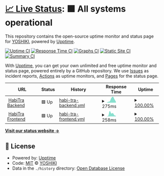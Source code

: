# [📈 Live Status](https://status.habitra.io): <!--live status--> **🟩 All systems operational**

This repository contains the open-source uptime monitor and status page for [YOSHIKI](https://status.habitra.io), powered by [Upptime](https://github.com/upptime/upptime).

[![Uptime CI](https://github.com/ytkg/habitra-status/workflows/Uptime%20CI/badge.svg)](https://github.com/ytkg/habitra-status/actions?query=workflow%3A%22Uptime+CI%22)
[![Response Time CI](https://github.com/ytkg/habitra-status/workflows/Response%20Time%20CI/badge.svg)](https://github.com/ytkg/habitra-status/actions?query=workflow%3A%22Response+Time+CI%22)
[![Graphs CI](https://github.com/ytkg/habitra-status/workflows/Graphs%20CI/badge.svg)](https://github.com/ytkg/habitra-status/actions?query=workflow%3A%22Graphs+CI%22)
[![Static Site CI](https://github.com/ytkg/habitra-status/workflows/Static%20Site%20CI/badge.svg)](https://github.com/ytkg/habitra-status/actions?query=workflow%3A%22Static+Site+CI%22)
[![Summary CI](https://github.com/ytkg/habitra-status/workflows/Summary%20CI/badge.svg)](https://github.com/ytkg/habitra-status/actions?query=workflow%3A%22Summary+CI%22)

With [Upptime](https://upptime.js.org), you can get your own unlimited and free uptime monitor and status page, powered entirely by a GitHub repository. We use [Issues](https://github.com/ytkg/habitra-status/issues) as incident reports, [Actions](https://github.com/ytkg/habitra-status/actions) as uptime monitors, and [Pages](https://status.habitra.io) for the status page.

<!--start: status pages-->
<!-- This summary is generated by Upptime (https://github.com/upptime/upptime) -->
<!-- Do not edit this manually, your changes will be overwritten -->
<!-- prettier-ignore -->
| URL | Status | History | Response Time | Uptime |
| --- | ------ | ------- | ------------- | ------ |
| <img alt="" src="https://favicons.githubusercontent.com/api.habitra.io" height="13"> [HabiTra Backend](https://api.habitra.io/) | 🟩 Up | [habi-tra-backend.yml](https://github.com/ytkg/habitra-status/commits/HEAD/history/habi-tra-backend.yml) | <details><summary><img alt="Response time graph" src="./graphs/habi-tra-backend/response-time-week.png" height="20"> 275ms</summary><br><a href="https://status.habitra.io/history/habi-tra-backend"><img alt="Response time 275" src="https://img.shields.io/endpoint?url=https%3A%2F%2Fraw.githubusercontent.com%2Fytkg%2Fhabitra-status%2FHEAD%2Fapi%2Fhabi-tra-backend%2Fresponse-time.json"></a><br><a href="https://status.habitra.io/history/habi-tra-backend"><img alt="24-hour response time 94" src="https://img.shields.io/endpoint?url=https%3A%2F%2Fraw.githubusercontent.com%2Fytkg%2Fhabitra-status%2FHEAD%2Fapi%2Fhabi-tra-backend%2Fresponse-time-day.json"></a><br><a href="https://status.habitra.io/history/habi-tra-backend"><img alt="7-day response time 275" src="https://img.shields.io/endpoint?url=https%3A%2F%2Fraw.githubusercontent.com%2Fytkg%2Fhabitra-status%2FHEAD%2Fapi%2Fhabi-tra-backend%2Fresponse-time-week.json"></a><br><a href="https://status.habitra.io/history/habi-tra-backend"><img alt="30-day response time 275" src="https://img.shields.io/endpoint?url=https%3A%2F%2Fraw.githubusercontent.com%2Fytkg%2Fhabitra-status%2FHEAD%2Fapi%2Fhabi-tra-backend%2Fresponse-time-month.json"></a><br><a href="https://status.habitra.io/history/habi-tra-backend"><img alt="1-year response time 275" src="https://img.shields.io/endpoint?url=https%3A%2F%2Fraw.githubusercontent.com%2Fytkg%2Fhabitra-status%2FHEAD%2Fapi%2Fhabi-tra-backend%2Fresponse-time-year.json"></a></details> | <details><summary><a href="https://status.habitra.io/history/habi-tra-backend">100.00%</a></summary><a href="https://status.habitra.io/history/habi-tra-backend"><img alt="All-time uptime 100.00%" src="https://img.shields.io/endpoint?url=https%3A%2F%2Fraw.githubusercontent.com%2Fytkg%2Fhabitra-status%2FHEAD%2Fapi%2Fhabi-tra-backend%2Fuptime.json"></a><br><a href="https://status.habitra.io/history/habi-tra-backend"><img alt="24-hour uptime 100.00%" src="https://img.shields.io/endpoint?url=https%3A%2F%2Fraw.githubusercontent.com%2Fytkg%2Fhabitra-status%2FHEAD%2Fapi%2Fhabi-tra-backend%2Fuptime-day.json"></a><br><a href="https://status.habitra.io/history/habi-tra-backend"><img alt="7-day uptime 100.00%" src="https://img.shields.io/endpoint?url=https%3A%2F%2Fraw.githubusercontent.com%2Fytkg%2Fhabitra-status%2FHEAD%2Fapi%2Fhabi-tra-backend%2Fuptime-week.json"></a><br><a href="https://status.habitra.io/history/habi-tra-backend"><img alt="30-day uptime 100.00%" src="https://img.shields.io/endpoint?url=https%3A%2F%2Fraw.githubusercontent.com%2Fytkg%2Fhabitra-status%2FHEAD%2Fapi%2Fhabi-tra-backend%2Fuptime-month.json"></a><br><a href="https://status.habitra.io/history/habi-tra-backend"><img alt="1-year uptime 100.00%" src="https://img.shields.io/endpoint?url=https%3A%2F%2Fraw.githubusercontent.com%2Fytkg%2Fhabitra-status%2FHEAD%2Fapi%2Fhabi-tra-backend%2Fuptime-year.json"></a></details>
| <img alt="" src="https://favicons.githubusercontent.com/habitra.io" height="13"> [HabiTra Frontend](https://habitra.io/) | 🟩 Up | [habi-tra-frontend.yml](https://github.com/ytkg/habitra-status/commits/HEAD/history/habi-tra-frontend.yml) | <details><summary><img alt="Response time graph" src="./graphs/habi-tra-frontend/response-time-week.png" height="20"> 258ms</summary><br><a href="https://status.habitra.io/history/habi-tra-frontend"><img alt="Response time 258" src="https://img.shields.io/endpoint?url=https%3A%2F%2Fraw.githubusercontent.com%2Fytkg%2Fhabitra-status%2FHEAD%2Fapi%2Fhabi-tra-frontend%2Fresponse-time.json"></a><br><a href="https://status.habitra.io/history/habi-tra-frontend"><img alt="24-hour response time 66" src="https://img.shields.io/endpoint?url=https%3A%2F%2Fraw.githubusercontent.com%2Fytkg%2Fhabitra-status%2FHEAD%2Fapi%2Fhabi-tra-frontend%2Fresponse-time-day.json"></a><br><a href="https://status.habitra.io/history/habi-tra-frontend"><img alt="7-day response time 258" src="https://img.shields.io/endpoint?url=https%3A%2F%2Fraw.githubusercontent.com%2Fytkg%2Fhabitra-status%2FHEAD%2Fapi%2Fhabi-tra-frontend%2Fresponse-time-week.json"></a><br><a href="https://status.habitra.io/history/habi-tra-frontend"><img alt="30-day response time 258" src="https://img.shields.io/endpoint?url=https%3A%2F%2Fraw.githubusercontent.com%2Fytkg%2Fhabitra-status%2FHEAD%2Fapi%2Fhabi-tra-frontend%2Fresponse-time-month.json"></a><br><a href="https://status.habitra.io/history/habi-tra-frontend"><img alt="1-year response time 258" src="https://img.shields.io/endpoint?url=https%3A%2F%2Fraw.githubusercontent.com%2Fytkg%2Fhabitra-status%2FHEAD%2Fapi%2Fhabi-tra-frontend%2Fresponse-time-year.json"></a></details> | <details><summary><a href="https://status.habitra.io/history/habi-tra-frontend">100.00%</a></summary><a href="https://status.habitra.io/history/habi-tra-frontend"><img alt="All-time uptime 100.00%" src="https://img.shields.io/endpoint?url=https%3A%2F%2Fraw.githubusercontent.com%2Fytkg%2Fhabitra-status%2FHEAD%2Fapi%2Fhabi-tra-frontend%2Fuptime.json"></a><br><a href="https://status.habitra.io/history/habi-tra-frontend"><img alt="24-hour uptime 100.00%" src="https://img.shields.io/endpoint?url=https%3A%2F%2Fraw.githubusercontent.com%2Fytkg%2Fhabitra-status%2FHEAD%2Fapi%2Fhabi-tra-frontend%2Fuptime-day.json"></a><br><a href="https://status.habitra.io/history/habi-tra-frontend"><img alt="7-day uptime 100.00%" src="https://img.shields.io/endpoint?url=https%3A%2F%2Fraw.githubusercontent.com%2Fytkg%2Fhabitra-status%2FHEAD%2Fapi%2Fhabi-tra-frontend%2Fuptime-week.json"></a><br><a href="https://status.habitra.io/history/habi-tra-frontend"><img alt="30-day uptime 100.00%" src="https://img.shields.io/endpoint?url=https%3A%2F%2Fraw.githubusercontent.com%2Fytkg%2Fhabitra-status%2FHEAD%2Fapi%2Fhabi-tra-frontend%2Fuptime-month.json"></a><br><a href="https://status.habitra.io/history/habi-tra-frontend"><img alt="1-year uptime 100.00%" src="https://img.shields.io/endpoint?url=https%3A%2F%2Fraw.githubusercontent.com%2Fytkg%2Fhabitra-status%2FHEAD%2Fapi%2Fhabi-tra-frontend%2Fuptime-year.json"></a></details>

<!--end: status pages-->

[**Visit our status website →**](https://status.habitra.io)

## 📄 License

- Powered by: [Upptime](https://github.com/upptime/upptime)
- Code: [MIT](./LICENSE) © [YOSHIKI](https://status.habitra.io)
- Data in the `./history` directory: [Open Database License](https://opendatacommons.org/licenses/odbl/1-0/)
